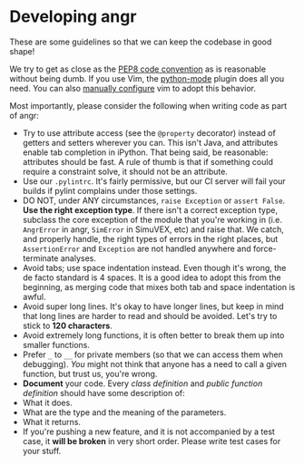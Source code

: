 # Developing angr

These are some guidelines so that we can keep the codebase in good shape!

We try to get as close as the [PEP8 code convention](http://legacy.python.org/dev/peps/pep-0008/) as is reasonable without being dumb.
If you use Vim, the [python-mode](https://github.com/klen/python-mode) plugin does all you need. You can also [manually configure](https://wiki.python.org/moin/Vim) vim to adopt this behavior.

Most importantly, please consider the following when writing code as part of angr:

- Try to use attribute access (see the `@property` decorator) instead of getters and setters wherever you can. This isn't Java, and attributes enable tab completion in iPython. That being said, be reasonable: attributes should be fast. A rule of thumb is that if something could require a constraint solve, it should not be an attribute.
- Use our `.pylintrc`. It's fairly permissive, but our CI server will fail your builds if pylint complains under those settings.
- DO NOT, under ANY circumstances, `raise Exception` or `assert False`. **Use the right exception type**. If there isn't a correct exception type, subclass the core exception of the module that you're working in (i.e. `AngrError` in angr, `SimError` in SimuVEX, etc) and raise that. We catch, and properly handle, the right types of errors in the right places, but `AssertionError` and `Exception` are not handled anywhere and force-terminate analyses.
- Avoid tabs; use space indentation instead. Even though it's wrong, the de facto standard is 4 spaces. It is a good idea to adopt this from the beginning, as merging code that mixes both tab and space indentation is awful.
- Avoid super long lines. It's okay to have longer lines, but keep in mind that long lines are harder to read and should be avoided. Let's try to stick to **120 characters**.
- Avoid extremely long functions, it is often better to break them up into smaller functions.
- Prefer `_` to `__` for private members (so that we can access them when debugging). *You* might not think that anyone has a need to call a given function, but trust us, you're wrong.
- **Document** your code. Every *class definition* and *public function definition* should have some description of:
 - What it does.
 - What are the type and the meaning of the parameters.
 - What it returns.
- If you're pushing a new feature, and it is not accompanied by a test case, it **will be broken** in very short order. Please write test cases for your stuff.
